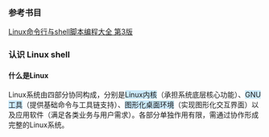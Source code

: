 ### 参考书目

[Linux命令行与shell脚本编程大全 第3版](https://z-lib.by/book/16645485/ad064d/linux%E5%91%BD%E4%BB%A4%E8%A1%8C%E4%B8%8Eshell%E8%84%9A%E6%9C%AC%E7%BC%96%E7%A8%8B%E5%A4%A7%E5%85%A8-%E7%AC%AC3%E7%89%88.html?dsource=recommend)

### 认识 Linux shell

#### 什么是Linux

Linux系统由四部分协同构成，分别是<span style="background:rgba(163, 218, 252, 0.55)">Linux内核</span>（承担系统底层核心功能）、<span style="background:rgba(163, 218, 252, 0.55)">GNU工具</span>（提供基础命令与工具链支持）、<span style="background:rgba(163, 218, 252, 0.55)">图形化桌面环境</span>（实现图形化交互界面）以及应用软件（满足各类业务与用户需求）。各部分单独作用有限，需通过协作形成完整的Linux系统。

